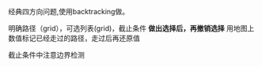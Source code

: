 经典四方向问题,使用backtracking做。

明确路径（grid），可选列表(grid)，截止条件
**做出选择后，再撤销选择**
用地图上数值标记已经走过的路径，走过后再还原值

截止条件中注意边界检测